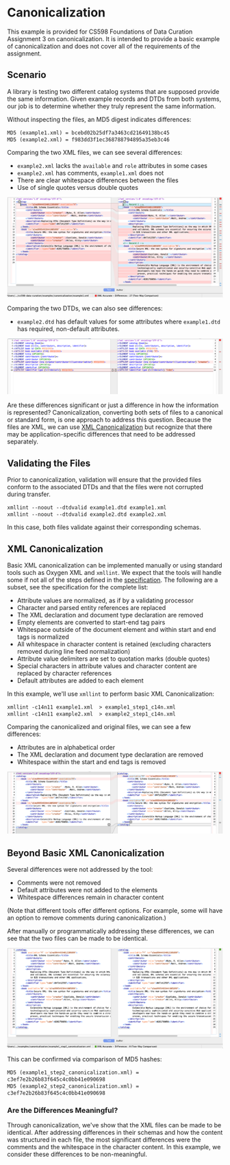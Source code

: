 # Canonicalization

This example is provided for CS598 Foundations of Data Curation 
Assignment 3 on canonicalization. It is intended to provide a basic
example of canonicalization and does not cover all of the requirements
of the assignment.

## Scenario

A library is testing two different catalog systems that are supposed 
provide the same information. Given example records and DTDs from both 
systems, our job is to determine whether they truly represent
the same information.

Without inspecting the files, an MD5 digest indicates differences:
```
MD5 (example1.xml) = bcebd02b25df7a3463cd21649138bc45
MD5 (example2.xml) = f983dd3f1ec368788794895a35eb3c46
```

Comparing the two XML files, we can see several differences:

* `example2.xml` lacks the `available` and `role` attributes in some cases
* `example2.xml` has comments, `example1.xml` does not
* There are clear whitespace differences between the files
* Use of single quotes versus double quotes

![](images/diff1.png)

Comparing the two DTDs, we can also see differences:

* `example2.dtd` has default values for some attributes where `example1.dtd` has required, 
  non-default attributes.

![](images/diff2.png)

Are these differences significant or just a difference in how the information is represented? 
Canonicalization, converting both sets of files to a canonical or standard form,
is one approach to address this question. Because the files are XML, we can use
[XML Canonicalization](https://www.w3.org/TR/xml-c14n/) but recognize that there may
be application-specific differences that need to be addressed separately.

## Validating the Files

Prior to canonicalization, validation will ensure that the provided files
conform to the associated DTDs and that the files were not corrupted during
transfer.

```
xmllint --noout --dtdvalid example1.dtd example1.xml
xmllint --noout --dtdvalid example2.dtd example2.xml
```

In this case, both files validate against their corresponding schemas.

## XML Canonicalization

Basic XML canonicalization can be implemented manually or using standard tools
such as Oxygen XML and `xmllint`. We expect that the tools will handle some if
not all of the steps defined in the
[specification](https://www.w3.org/TR/xml-c14n/). The following are a subset,
see the specification for the complete list:

* Attribute values are normalized, as if by a validating processor
* Character and parsed entity references are replaced
* The XML declaration and document type declaration are removed
* Empty elements are converted to start-end tag pairs
* Whitespace outside of the document element and within start and end tags is normalized
* All whitespace in character content is retained (excluding characters removed during line feed normalization)
* Attribute value delimiters are set to quotation marks (double quotes)
* Special characters in attribute values and character content are replaced by character references
* Default attributes are added to each element


In this example, we'll use `xmllint` to perform basic XML Canonicalization:
```
xmllint -c14n11 example1.xml  > example1_step1_c14n.xml
xmllint -c14n11 example2.xml  > example2_step1_c14n.xml
```

Comparing the canonicalized and original files, we can see a few differences:

* Attributes are in alphabetical order
* The XML declaration and document type declaration are removed
* Whitespace within the start and end tags is removed

![](images/diff3.png)


## Beyond Basic XML Canonicalization

Several differences were not addressed by the tool:

* Comments were not removed
* Default attributes were not added to the elements
* Whitespace differences remain in character content

(Note that different tools offer different options. For example, some will have an option 
to remove comments during canonicalization.)

After manually or programmatically addressing these differences, we can see that the
two files can be made to be identical. 

![](images/diff4.png)

This can be confirmed via comparison of MD5 hashes:

```
MD5 (example1_step2_canonicalization.xml) = c3ef7e2b26b83f645c4c0bb41e090698
MD5 (example2_step2_canonicalization.xml) = c3ef7e2b26b83f645c4c0bb41e090698
```

### Are the Differences Meaningful?

Through canonicalization, we've show that the XML files can be made to be identical. 
After addressing differences in their schemas and how the content was structured in each file, 
the most significant differences were the comments and the whitespace in the character content.
In this example, we consider these differences to be non-meaningful. 
